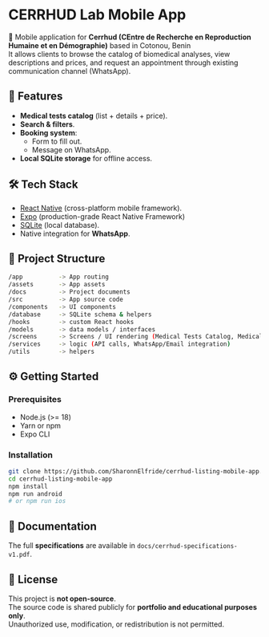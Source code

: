 # CERRHUD Lab Mobile App

📱 Mobile application for **Cerrhud (CEntre de Recherche en Reproduction Humaine et en Démographie)** based in Cotonou, Benin <br>
It allows clients to browse the catalog of biomedical analyses, view descriptions and prices, and request an appointment through existing communication channel (WhatsApp).

## 🚀 Features
- **Medical tests catalog** (list + details + price).
- **Search & filters**.
- **Booking system**:
  - Form to fill out.
  - Message on WhatsApp.
- **Local SQLite storage** for offline access.

## 🛠️ Tech Stack
- [React Native](https://reactnative.dev/) (cross-platform mobile framework).
- [Expo](https://expo.dev/) (production-grade React Native Framework)
- [SQLite](https://www.sqlite.org/index.html) (local database).
- Native integration for **WhatsApp**.

## 📂 Project Structure
```bash
/app          -> App routing
/assets       -> App assets
/docs         -> Project documents
/src          -> App source code
/components   -> UI components
/database     -> SQLite schema & helpers
/hooks        -> custom React hooks
/models       -> data models / interfaces
/screens      -> Screens / UI rendering (Medical Tests Catalog, Medical Tests Details, Booking)
/services     -> logic (API calls, WhatsApp/Email integration)
/utils        -> helpers
```

## ⚙️ Getting Started
### Prerequisites
- Node.js (>= 18)
- Yarn or npm
- Expo CLI

### Installation
```bash
git clone https://github.com/SharonnElfride/cerrhud-listing-mobile-app.git
cd cerrhud-listing-mobile-app
npm install
npm run android
# or npm run ios
```

## 📖 Documentation

The full **specifications** are available in `docs/cerrhud-specifications-v1.pdf`.

## 📜 License
This project is **not open-source**.  
The source code is shared publicly for **portfolio and educational purposes only**.  
Unauthorized use, modification, or redistribution is not permitted.
